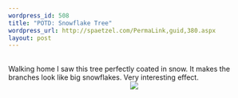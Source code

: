 ```yaml
--- 
wordpress_id: 508
title: "POTD: Snowflake Tree"
wordpress_url: http://spaetzel.com/PermaLink,guid,380.aspx
layout: post
---
```

<br />
        Walking home I saw this tree perfectly coated in snow. It makes the branches look
        like big snowflakes. Very interesting effect.<br />
        <center><a href="http://www.redune.com/photos/Edited/Snowflake Tree_l.jpg"><img src="/spaetzel/photos/Edited/Snowflake Tree_m.jpg" border= 0></a>
        </center>
        <br />
        <img width="0" height="0" src="http://spaetzel.com/aggbug.ashx?id=380" />
